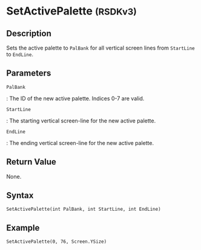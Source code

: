 # SetActivePalette <small>(RSDKv3)</small>

## Description
Sets the active palette to `PalBank` for all vertical screen lines from `StartLine` to `EndLine`.

## Parameters
`PalBank`

:   The ID of the new active palette. Indices 0-7 are valid.

`StartLine`

:   The starting vertical screen-line for the new active palette.

`EndLine`

:   The ending vertical screen-line for the new active palette.

## Return Value
None.

## Syntax
```
SetActivePalette(int PalBank, int StartLine, int EndLine)
```

## Example
```
SetActivePalette(0, 76, Screen.YSize)
```